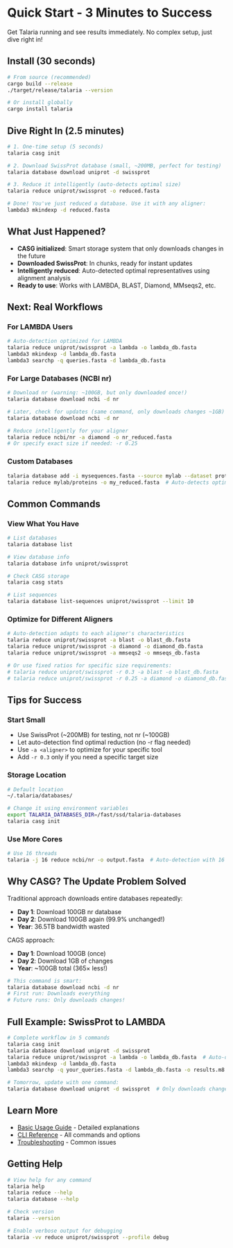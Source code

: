 # Quick Start - 3 Minutes to Success

Get Talaria running and see results immediately. No complex setup, just dive right in!

## Install (30 seconds)

```bash
# From source (recommended)
cargo build --release
./target/release/talaria --version

# Or install globally
cargo install talaria
```

## Dive Right In (2.5 minutes)

```bash
# 1. One-time setup (5 seconds)
talaria casg init

# 2. Download SwissProt database (small, ~200MB, perfect for testing)
talaria database download uniprot -d swissprot

# 3. Reduce it intelligently (auto-detects optimal size)
talaria reduce uniprot/swissprot -o reduced.fasta

# Done! You've just reduced a database. Use it with any aligner:
lambda3 mkindexp -d reduced.fasta
```

## What Just Happened?

- **CASG initialized**: Smart storage system that only downloads changes in the future
- **Downloaded SwissProt**: In chunks, ready for instant updates
- **Intelligently reduced**: Auto-detected optimal representatives using alignment analysis
- **Ready to use**: Works with LAMBDA, BLAST, Diamond, MMseqs2, etc.

## Next: Real Workflows

### For LAMBDA Users
```bash
# Auto-detection optimized for LAMBDA
talaria reduce uniprot/swissprot -a lambda -o lambda_db.fasta
lambda3 mkindexp -d lambda_db.fasta
lambda3 searchp -q queries.fasta -d lambda_db.fasta
```

### For Large Databases (NCBI nr)
```bash
# Download nr (warning: ~100GB, but only downloaded once!)
talaria database download ncbi -d nr

# Later, check for updates (same command, only downloads changes ~1GB)
talaria database download ncbi -d nr

# Reduce intelligently for your aligner
talaria reduce ncbi/nr -a diamond -o nr_reduced.fasta
# Or specify exact size if needed: -r 0.25
```

### Custom Databases
```bash
talaria database add -i mysequences.fasta --source mylab --dataset proteins
talaria reduce mylab/proteins -o my_reduced.fasta  # Auto-detects optimal reduction
```


## Common Commands

### View What You Have
```bash
# List databases
talaria database list

# View database info
talaria database info uniprot/swissprot

# Check CASG storage
talaria casg stats

# List sequences
talaria database list-sequences uniprot/swissprot --limit 10
```

### Optimize for Different Aligners
```bash
# Auto-detection adapts to each aligner's characteristics
talaria reduce uniprot/swissprot -a blast -o blast_db.fasta
talaria reduce uniprot/swissprot -a diamond -o diamond_db.fasta
talaria reduce uniprot/swissprot -a mmseqs2 -o mmseqs_db.fasta

# Or use fixed ratios for specific size requirements:
# talaria reduce uniprot/swissprot -r 0.3 -a blast -o blast_db.fasta
# talaria reduce uniprot/swissprot -r 0.25 -a diamond -o diamond_db.fasta
```

## Tips for Success

### Start Small
- Use SwissProt (~200MB) for testing, not nr (~100GB)
- Let auto-detection find optimal reduction (no -r flag needed)
- Use `-a <aligner>` to optimize for your specific tool
- Add `-r 0.3` only if you need a specific target size

### Storage Location
```bash
# Default location
~/.talaria/databases/

# Change it using environment variables
export TALARIA_DATABASES_DIR=/fast/ssd/talaria-databases
talaria casg init
```

### Use More Cores
```bash
# Use 16 threads
talaria -j 16 reduce ncbi/nr -o output.fasta  # Auto-detection with 16 threads
```

## Why CASG? The Update Problem Solved

Traditional approach downloads entire databases repeatedly:
- **Day 1**: Download 100GB nr database
- **Day 2**: Download 100GB again (99.9% unchanged!)
- **Year**: 36.5TB bandwidth wasted

CAGS approach:
- **Day 1**: Download 100GB (once)
- **Day 2**: Download 1GB of changes
- **Year**: ~100GB total (365× less!)

```bash
# This command is smart:
talaria database download ncbi -d nr
# First run: Downloads everything
# Future runs: Only downloads changes!
```

## Full Example: SwissProt to LAMBDA

```bash
# Complete workflow in 5 commands
talaria casg init
talaria database download uniprot -d swissprot
talaria reduce uniprot/swissprot -a lambda -o lambda_db.fasta  # Auto-detects optimal size
lambda3 mkindexp -d lambda_db.fasta
lambda3 searchp -q your_queries.fasta -d lambda_db.fasta -o results.m8

# Tomorrow, update with one command:
talaria database download uniprot -d swissprot  # Only downloads changes!
```

## Learn More

- [Basic Usage Guide](basic-usage.md) - Detailed explanations
- [CLI Reference](../api/cli-reference.md) - All commands and options
- [Troubleshooting](../casg/troubleshooting.md) - Common issues

## Getting Help

```bash
# View help for any command
talaria help
talaria reduce --help
talaria database --help

# Check version
talaria --version

# Enable verbose output for debugging
talaria -vv reduce uniprot/swissprot --profile debug
```